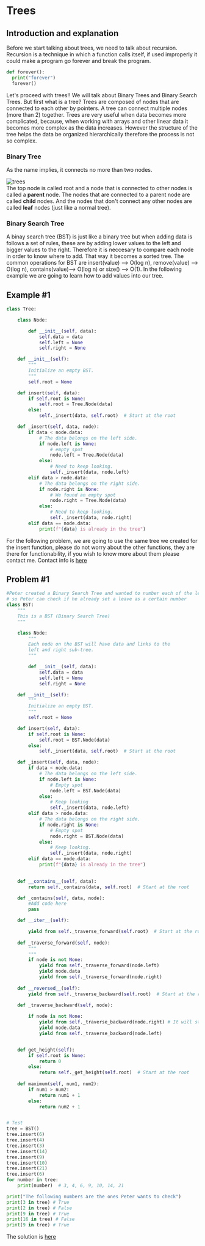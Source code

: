 # Trees
## Introduction and explanation
Before we start talking about trees, we need to talk about recursion. Recursion is a technique in which a function calls itself, if used improperly it could make a program go forever and break the program.
```python
def forever():
  print("forever")
  forever()
```
Let's proceed with trees!! We will talk about Binary Trees and Binary Search Trees. But first what is a tree? Trees are composed of nodes that are connected to each other by pointers. A tree can connect multiple nodes (more than 2) together. 
Trees are very useful when data becomes more complicated, because, when working with arrays and other linear data it becomes more complex as the data increases. However the structure of the tree helps the data be organized hierarchically therefore the process is not so complex. 
### Binary Tree 
As the name implies, it connects no more than two nodes.   

![trees](https://shunsvineyard.info/wp-content/uploads/2021/03/binary_tree_traversal-inorder.png)   
The top node is called root and a node that is connected to other nodes is called a **parent** node. The nodes that are connected to a parent node are called **child** nodes. And the nodes that don't connect any other nodes are called **leaf** nodes (just like a normal tree). 
### Binary Search Tree
A binay search tree (BST) is just like a binary tree but when adding data is follows a set of rules, these are by adding lower values to the left and bigger values to the right. Therefore it is neccesary to compare each node in order to know where to add. That way it becomes a sorted tree. 
The common operations for BST are insert(value) --> O(log n), remove(value) --> O(log n), contains(value)--> O(log n) or size() --> O(1). 
In the following example we are going to learn how to add values into our tree. 
## Example #1
```python
class Tree:

    class Node:

        def __init__(self, data):
            self.data = data
            self.left = None
            self.right = None

    def __init__(self):
        """
        Initialize an empty BST.
        """
        self.root = None

    def insert(self, data):
        if self.root is None:
            self.root = Tree.Node(data)
        else:
            self._insert(data, self.root)  # Start at the root

    def _insert(self, data, node):
        if data < node.data:
            # The data belongs on the left side.
            if node.left is None:
                # empty spot
                node.left = Tree.Node(data)
            else:
                # Need to keep looking.
                self._insert(data, node.left)
        elif data > node.data:
            # The data belongs on the right side.
            if node.right is None:
                # We found an empty spot
                node.right = Tree.Node(data)
            else:
                # Need to keep looking.
                self._insert(data, node.right)
        elif data == node.data:
            print(f"{data} is already in the tree")
```
For the following problem, we are going to use the same tree we created for the insert function, please do not worry about the other functions, they are there for functionability, if you wish to know more about them please contact me. Contact info is [here](https://github.com/Bombshell5/DataStructures/blob/main/welcome.md)


## Problem #1 
```python
#Peter created a Binary Search Tree and wanted to number each of the leaves, however he got ditracted and lost count, please add to the contains function
# so Peter can check if he already set a leave as a certain number
class BST:
    """
    This is a BST (Binary Search Tree)
    """

    class Node:
        """
        Each node on the BST will have data and links to the 
        left and right sub-tree. 
        """

        def __init__(self, data):
            self.data = data
            self.left = None
            self.right = None

    def __init__(self):
        """
        Initialize an empty BST.
        """
        self.root = None

    def insert(self, data):
        if self.root is None:
            self.root = BST.Node(data)
        else:
            self._insert(data, self.root)  # Start at the root

    def _insert(self, data, node):
        if data < node.data:
            # The data belongs on the left side.
            if node.left is None:
                # Empty spot
                node.left = BST.Node(data)
            else:
                # Keep looking
                self._insert(data, node.left)
        elif data > node.data:
            # The data belongs on the right side.
            if node.right is None:
                # Empty spot
                node.right = BST.Node(data)
            else:
                # Keep looking.  
                self._insert(data, node.right)
        elif data == node.data:
            print(f"{data} is already in the tree")
    

    def __contains__(self, data):
        return self._contains(data, self.root)  # Start at the root

    def _contains(self, data, node):
        #Add code here
        pass

    def __iter__(self):

        yield from self._traverse_forward(self.root)  # Start at the root
        
    def _traverse_forward(self, node):
        """
        """
        if node is not None:
            yield from self._traverse_forward(node.left)
            yield node.data
            yield from self._traverse_forward(node.right)
        
    def __reversed__(self):  
        yield from self._traverse_backward(self.root)  # Start at the root

    def _traverse_backward(self, node):
  
        if node is not None:
            yield from self._traverse_backward(node.right) # It will start at right giving the biggest values first
            yield node.data
            yield from self._traverse_backward(node.left)


    def get_height(self):
        if self.root is None:
            return 0
        else:
            return self._get_height(self.root)  # Start at the root
    
    def maximum(self, num1, num2):
        if num1 > num2:
            return num1 + 1
        else:
            return num2 + 1


# Test 
tree = BST()
tree.insert(6)
tree.insert(4)
tree.insert(3)
tree.insert(14)  
tree.insert(9)
tree.insert(10)
tree.insert(21)
tree.insert(6)
for number in tree:
    print(number)  # 3, 4, 6, 9, 10, 14, 21

print("The following numbers are the ones Peter wants to check")
print(3 in tree) # True
print(2 in tree) # False
print(9 in tree) # True
print(16 in tree) # False
print(9 in tree) # True
```
The solution is [here]()

